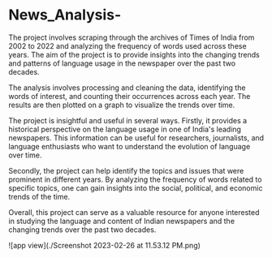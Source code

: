 # News_Analysis-

The project involves scraping through the archives of Times of India from 2002 to 2022 and analyzing the frequency of words used across these years. The aim of the project is to provide insights into the changing trends and patterns of language usage in the newspaper over the past two decades.

The analysis involves processing and cleaning the data, identifying the words of interest, and counting their occurrences across each year. The results are then plotted on a graph to visualize the trends over time.

The project is insightful and useful in several ways. Firstly, it provides a historical perspective on the language usage in one of India's leading newspapers. This information can be useful for researchers, journalists, and language enthusiasts who want to understand the evolution of language over time.

Secondly, the project can help identify the topics and issues that were prominent in different years. By analyzing the frequency of words related to specific topics, one can gain insights into the social, political, and economic trends of the time.

Overall, this project can serve as a valuable resource for anyone interested in studying the language and content of Indian newspapers and the changing trends over the past two decades.

![app view](./Screenshot 2023-02-26 at 11.53.12 PM.png)
